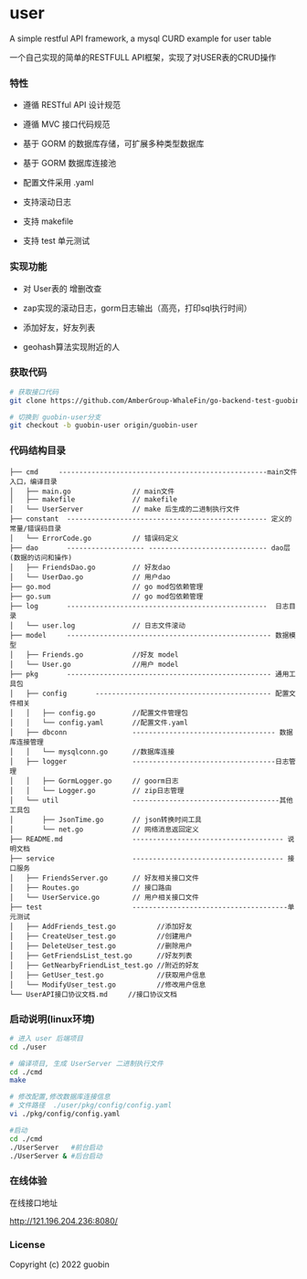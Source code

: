 # user
A simple restful API framework,  a mysql CURD example for  user table

一个自己实现的简单的RESTFULL API框架，实现了对USER表的CRUD操作

### 特性

- 遵循 RESTful API 设计规范

- 遵循 MVC 接口代码规范

- 基于 GORM 的数据库存储，可扩展多种类型数据库
 
- 基于 GORM 数据库连接池

- 配置文件采用 .yaml

- 支持滚动日志

- 支持 makefile

- 支持 test 单元测试

### 实现功能

- 对 User表的 增删改查

- zap实现的滚动日志，gorm日志输出（高亮，打印sql执行时间）

- 添加好友，好友列表

- geohash算法实现附近的人



### 获取代码


```bash
# 获取接口代码
git clone https://github.com/AmberGroup-WhaleFin/go-backend-test-guobin.git

# 切换到 guobin-user分支
git checkout -b guobin-user origin/guobin-user

```

### 代码结构目录

    ├── cmd     ---------------------------------------------------main文件入口，编译目录
    │   ├── main.go               // main文件
    │   ├── makefile              // makefile
    │   └── UserServer            // make 后生成的二进制执行文件
    ├── constant  ------------------------------------------------- 定义的常量/错误码目录
    │   └── ErrorCode.go          // 错误码定义
    ├── dao       ------------------- ----------------------------- dao层(数据的访问和操作)
    │   ├── FriendsDao.go         // 好友dao
    │   └── UserDao.go            // 用户dao
    ├── go.mod                    // go mod包依赖管理
    ├── go.sum                    // go mod包依赖管理
    ├── log       -------------------------------------------------  日志目录
    │   └── user.log              // 日志文件滚动
    ├── model     -------------------------------------------------- 数据模型
    │   ├── Friends.go            //好友 model
    │   └── User.go               //用户 model
    ├── pkg       -------------------------------------------------- 通用工具包
    │   ├── config       ------------------------------------------- 配置文件相关            
    │   │   ├── config.go         //配置文件管理包
    │   │   └── config.yaml       //配置文件.yaml
    │   ├── dbconn                ----------------------------------- 数据库连接管理  
    │   │   └── mysqlconn.go      //数据库连接
    │   ├── logger                -----------------------------------日志管理
    │   │   ├── GormLogger.go     // goorm日志
    │   │   └── Logger.go         // zip日志管理
    │   └── util                  ------------------------------------其他工具包
    │       ├── JsonTime.go       // json转换时间工具
    │       └── net.go            // 网络消息返回定义
    ├── README.md                 ------------------------------------- 说明文档
    ├── service                   ------------------------------------- 接口服务
    │   ├── FriendsServer.go      // 好友相关接口文件
    │   ├── Routes.go             // 接口路由
    │   └── UserService.go        // 用户相关接口文件
    ├── test                      --------------------------------------单元测试
    │   ├── AddFriends_test.go          //添加好友
    │   ├── CreateUser_test.go          //创建用户
    │   ├── DeleteUser_test.go          //删除用户
    │   ├── GetFriendsList_test.go      //好友列表
    │   ├── GetNearbyFriendList_test.go //附近的好友
    │   ├── GetUser_test.go             //获取用户信息
    │   └── ModifyUser_test.go          //修改用户信息
    └── UserAPI接口协议文档.md     //接口协议文档


### 启动说明(linux环境)

```bash
# 进入 user 后端项目
cd ./user

# 编译项目, 生成 UserServer 二进制执行文件
cd ./cmd
make 

# 修改配置,修改数据库连接信息  
# 文件路径  ./user/pkg/config/config.yaml 
vi ./pkg/config/config.yaml 

#启动
cd ./cmd
./UserServer   #前台启动
./UserServer & #后台启动

```

### 在线体验
在线接口地址

http://121.196.204.236:8080/


###  License

Copyright (c) 2022 guobin
